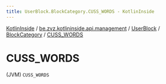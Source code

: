 ```yaml
---
title: UserBlock.BlockCategory.CUSS_WORDS - KotlinInside
---
```


[KotlinInside](../../../index.html) / [be.zvz.kotlininside.api.management](../../index.html) / [UserBlock](../index.html) / [BlockCategory](index.html) / [CUSS_WORDS](./-c-u-s-s_-w-o-r-d-s.html)

# CUSS_WORDS

(JVM) `CUSS_WORDS`